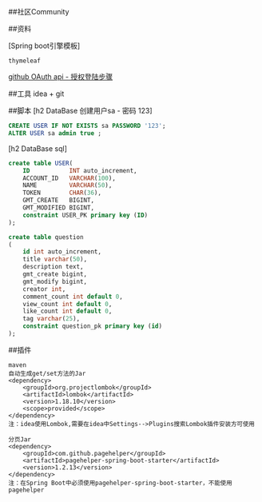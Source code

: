 ##社区Community

##资料

[Spring boot引擎模板]
```text
thymeleaf
```

[github OAuth api - 授权登陆步骤](https://developer.github.com/apps/installing-github-apps/)

##工具
idea + git

##脚本
[h2 DataBase 创建用户sa - 密码 123]
```sql
CREATE USER IF NOT EXISTS sa PASSWORD '123';
ALTER USER sa admin true ;
```
[h2 DataBase sql]
```sql
create table USER(
    ID           INT auto_increment,
    ACCOUNT_ID   VARCHAR(100),
    NAME         VARCHAR(50),
    TOKEN        CHAR(36),
    GMT_CREATE   BIGINT,
    GMT_MODIFIED BIGINT,
    constraint USER_PK primary key (ID)
);

create table question
(
    id int auto_increment,
    title varchar(50),
    description text,
    gmt_create bigint,
    gmt_modify bigint,
    creator int,
    comment_count int default 0,
    view_count int default 0,
    like_count int default 0,
    tag varchar(25),
    constraint question_pk primary key (id)
);
```

##插件
```text
maven
自动生成get/set方法的Jar
<dependency>
    <groupId>org.projectlombok</groupId>
    <artifactId>lombok</artifactId>
    <version>1.18.10</version>
    <scope>provided</scope>
</dependency>
注：idea使用Lombok,需要在idea中Settings-->Plugins搜索Lombok插件安装方可使用

分页Jar
<dependency>
    <groupId>com.github.pagehelper</groupId>
    <artifactId>pagehelper-spring-boot-starter</artifactId>
    <version>1.2.13</version>
</dependency>
注：在Spring Boot中必须使用pagehelper-spring-boot-starter，不能使用pagehelper
```